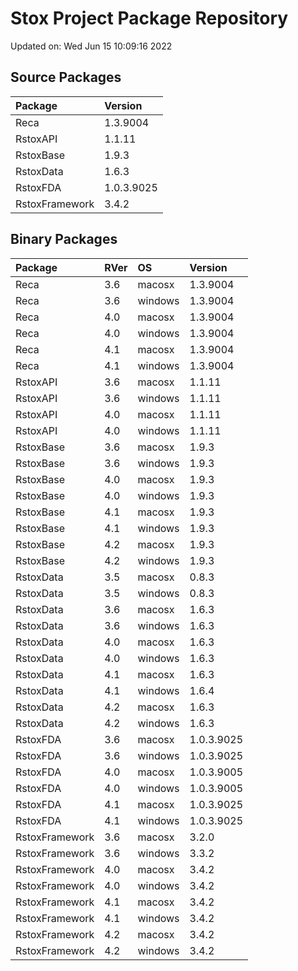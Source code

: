 # Stox Project Package Repository


Updated on: Wed Jun 15 10:09:16 2022
## Source Packages

|Package        |Version    |
|:--------------|:----------|
|Reca           |1.3.9004   |
|RstoxAPI       |1.1.11     |
|RstoxBase      |1.9.3      |
|RstoxData      |1.6.3      |
|RstoxFDA       |1.0.3.9025 |
|RstoxFramework |3.4.2      |

## Binary Packages

|Package        |RVer |OS      |Version    |
|:--------------|:----|:-------|:----------|
|Reca           |3.6  |macosx  |1.3.9004   |
|Reca           |3.6  |windows |1.3.9004   |
|Reca           |4.0  |macosx  |1.3.9004   |
|Reca           |4.0  |windows |1.3.9004   |
|Reca           |4.1  |macosx  |1.3.9004   |
|Reca           |4.1  |windows |1.3.9004   |
|RstoxAPI       |3.6  |macosx  |1.1.11     |
|RstoxAPI       |3.6  |windows |1.1.11     |
|RstoxAPI       |4.0  |macosx  |1.1.11     |
|RstoxAPI       |4.0  |windows |1.1.11     |
|RstoxBase      |3.6  |macosx  |1.9.3      |
|RstoxBase      |3.6  |windows |1.9.3      |
|RstoxBase      |4.0  |macosx  |1.9.3      |
|RstoxBase      |4.0  |windows |1.9.3      |
|RstoxBase      |4.1  |macosx  |1.9.3      |
|RstoxBase      |4.1  |windows |1.9.3      |
|RstoxBase      |4.2  |macosx  |1.9.3      |
|RstoxBase      |4.2  |windows |1.9.3      |
|RstoxData      |3.5  |macosx  |0.8.3      |
|RstoxData      |3.5  |windows |0.8.3      |
|RstoxData      |3.6  |macosx  |1.6.3      |
|RstoxData      |3.6  |windows |1.6.3      |
|RstoxData      |4.0  |macosx  |1.6.3      |
|RstoxData      |4.0  |windows |1.6.3      |
|RstoxData      |4.1  |macosx  |1.6.3      |
|RstoxData      |4.1  |windows |1.6.4      |
|RstoxData      |4.2  |macosx  |1.6.3      |
|RstoxData      |4.2  |windows |1.6.3      |
|RstoxFDA       |3.6  |macosx  |1.0.3.9025 |
|RstoxFDA       |3.6  |windows |1.0.3.9025 |
|RstoxFDA       |4.0  |macosx  |1.0.3.9005 |
|RstoxFDA       |4.0  |windows |1.0.3.9005 |
|RstoxFDA       |4.1  |macosx  |1.0.3.9025 |
|RstoxFDA       |4.1  |windows |1.0.3.9025 |
|RstoxFramework |3.6  |macosx  |3.2.0      |
|RstoxFramework |3.6  |windows |3.3.2      |
|RstoxFramework |4.0  |macosx  |3.4.2      |
|RstoxFramework |4.0  |windows |3.4.2      |
|RstoxFramework |4.1  |macosx  |3.4.2      |
|RstoxFramework |4.1  |windows |3.4.2      |
|RstoxFramework |4.2  |macosx  |3.4.2      |
|RstoxFramework |4.2  |windows |3.4.2      |
